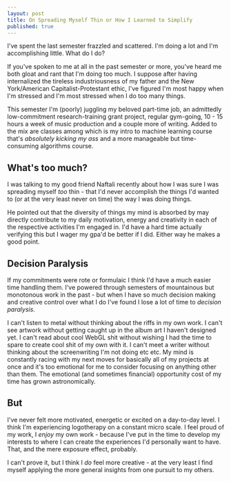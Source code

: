 ```yaml
---
layout: post
title: On Spreading Myself Thin or How I Learned to Simplify
published: true
---
```


I've spent the last semester frazzled and scattered. I'm doing a lot and I'm accomplishing little. What do I do?

If you've spoken to me at all in the past semester or more, you've heard me both gloat and rant that I'm doing too much. I suppose after having internalized the tireless industriousness of my father and the New York/American Capitalist-Protestant ethic, I've figured I'm most happy when I'm stressed and I'm most stressed when I do too many things.

This semester I'm (poorly) juggling my beloved part-time job, an admittedly low-commitment research-training grant project, regular gym-going, 10 - 15 hours a week of music production and a couple more of writing. Added to the mix are classes among which is my intro to machine learning course that's _absolutely kicking my ass_ and a more manageable but time-consuming algorithms course.

## What's too much?

I was talking to my good friend Naftali recently about how I was sure I was spreading myself *too* thin - that I'd never accomplish the things I'd wanted to (or at the very least never on time) the way I was doing things.

He pointed out that the diversity of things my mind is absorbed by may directly contribute to my daily motivation, energy and creativity in each of the respective activities I'm engaged in. I'd have a hard time actually verifying this but I wager my gpa'd be better if I did. Either way he makes a good point.

## Decision Paralysis

If my commitments were rote or formulaic I think I'd have a much easier time handling them. I've powered through semesters of mountainous but monotonous work in the past - but when I have so much decision making and creative control over what I do I've found I lose a lot of time to _decision paralysis_.

I can't listen to metal without thinking about the riffs in my own work. I can't see artwork without getting caught up in the album art I haven't designed yet. I can't read about cool WebGL shit without wishing I had the time to spare to create cool shit of my own with it. I can't meet a writer without thinking about the screenwriting I'm not doing etc etc. My mind is constantly racing with my next moves for basically all of my projects at once and it's too emotional for me to consider focusing on anything other than them. The emotional (and sometimes financial) opportunity cost of my time has grown astronomically.

## But

I've never felt more motivated, energetic or excited on a day-to-day level. I think I'm experiencing logotherapy on a constant micro scale. I feel proud of my work, I *enjoy* my own work - because I've put in the time to develop my interests to where I can create the experiences I'd personally want to have. That, and the mere exposure effect, probably. 

I can't prove it, but I think I *do* feel more creative - at the very least I find myself applying the more general insights from one pursuit to my others. 

